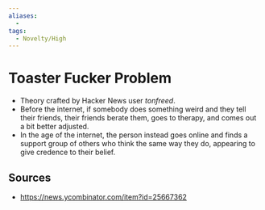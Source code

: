 ```yaml
---
aliases:
  -
tags:
  - Novelty/High
---
```

# Toaster Fucker Problem

- Theory crafted by Hacker News user _tonfreed_.
- Before the internet, if somebody does something weird and they tell their friends, their friends berate them, goes to therapy, and comes out a bit better adjusted.
- In the age of the internet, the person instead goes online and finds a support group of others who think the same way they do, appearing to give credence to their belief.

## Sources

- https://news.ycombinator.com/item?id=25667362

